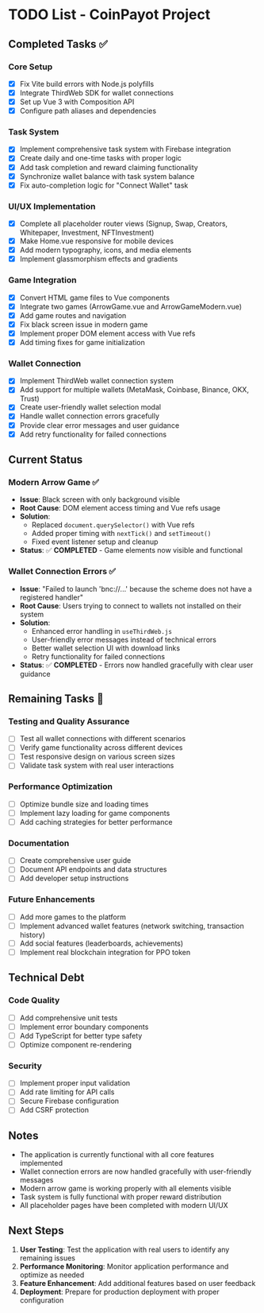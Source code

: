# TODO List - CoinPayot Project

## Completed Tasks ✅

### Core Setup
- [x] Fix Vite build errors with Node.js polyfills
- [x] Integrate ThirdWeb SDK for wallet connections
- [x] Set up Vue 3 with Composition API
- [x] Configure path aliases and dependencies

### Task System
- [x] Implement comprehensive task system with Firebase integration
- [x] Create daily and one-time tasks with proper logic
- [x] Add task completion and reward claiming functionality
- [x] Synchronize wallet balance with task system balance
- [x] Fix auto-completion logic for "Connect Wallet" task

### UI/UX Implementation
- [x] Complete all placeholder router views (Signup, Swap, Creators, Whitepaper, Investment, NFTInvestment)
- [x] Make Home.vue responsive for mobile devices
- [x] Add modern typography, icons, and media elements
- [x] Implement glassmorphism effects and gradients

### Game Integration
- [x] Convert HTML game files to Vue components
- [x] Integrate two games (ArrowGame.vue and ArrowGameModern.vue)
- [x] Add game routes and navigation
- [x] Fix black screen issue in modern game
- [x] Implement proper DOM element access with Vue refs
- [x] Add timing fixes for game initialization

### Wallet Connection
- [x] Implement ThirdWeb wallet connection system
- [x] Add support for multiple wallets (MetaMask, Coinbase, Binance, OKX, Trust)
- [x] Create user-friendly wallet selection modal
- [x] Handle wallet connection errors gracefully
- [x] Provide clear error messages and user guidance
- [x] Add retry functionality for failed connections

## Current Status

### Modern Arrow Game ✅
- **Issue**: Black screen with only background visible
- **Root Cause**: DOM element access timing and Vue refs usage
- **Solution**: 
  - Replaced `document.querySelector()` with Vue refs
  - Added proper timing with `nextTick()` and `setTimeout()`
  - Fixed event listener setup and cleanup
- **Status**: ✅ **COMPLETED** - Game elements now visible and functional

### Wallet Connection Errors ✅
- **Issue**: "Failed to launch 'bnc://...' because the scheme does not have a registered handler"
- **Root Cause**: Users trying to connect to wallets not installed on their system
- **Solution**:
  - Enhanced error handling in `useThirdWeb.js`
  - User-friendly error messages instead of technical errors
  - Better wallet selection UI with download links
  - Retry functionality for failed connections
- **Status**: ✅ **COMPLETED** - Errors now handled gracefully with clear user guidance

## Remaining Tasks 🔄

### Testing and Quality Assurance
- [ ] Test all wallet connections with different scenarios
- [ ] Verify game functionality across different devices
- [ ] Test responsive design on various screen sizes
- [ ] Validate task system with real user interactions

### Performance Optimization
- [ ] Optimize bundle size and loading times
- [ ] Implement lazy loading for game components
- [ ] Add caching strategies for better performance

### Documentation
- [ ] Create comprehensive user guide
- [ ] Document API endpoints and data structures
- [ ] Add developer setup instructions

### Future Enhancements
- [ ] Add more games to the platform
- [ ] Implement advanced wallet features (network switching, transaction history)
- [ ] Add social features (leaderboards, achievements)
- [ ] Implement real blockchain integration for PPO token

## Technical Debt

### Code Quality
- [ ] Add comprehensive unit tests
- [ ] Implement error boundary components
- [ ] Add TypeScript for better type safety
- [ ] Optimize component re-rendering

### Security
- [ ] Implement proper input validation
- [ ] Add rate limiting for API calls
- [ ] Secure Firebase configuration
- [ ] Add CSRF protection

## Notes

- The application is currently functional with all core features implemented
- Wallet connection errors are now handled gracefully with user-friendly messages
- Modern arrow game is working properly with all elements visible
- Task system is fully functional with proper reward distribution
- All placeholder pages have been completed with modern UI/UX

## Next Steps

1. **User Testing**: Test the application with real users to identify any remaining issues
2. **Performance Monitoring**: Monitor application performance and optimize as needed
3. **Feature Enhancement**: Add additional features based on user feedback
4. **Deployment**: Prepare for production deployment with proper configuration
